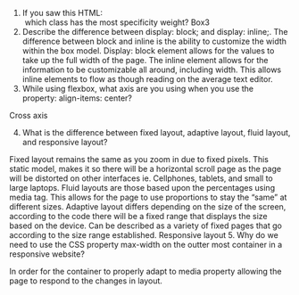 1.	If you saw this HTML: <div class="box box1 box2 box3"></div> which class has the most specificity weight?
Box3
2.	Describe the difference between display: block; and display: inline;.
The difference between block and inline is the ability to customize the width within the box model. Display: block element allows for the values to take up the full width of the page. The inline element allows for the information to be customizable all around, including width. This allows inline elements to flow as though reading on the average text editor. 
3.	While using flexbox, what axis are you using when you use the property: align-items: center?

Cross axis

4.	What is the difference between fixed layout, adaptive layout, fluid layout, and responsive layout?

Fixed layout remains the same as you zoom in due to fixed pixels. This static model, makes it so there will be a horizontal scroll page as the page will be distorted on other interfaces ie. Cellphones, tablets, and small to large laptops. 
Fluid layouts are those based upon the percentages using media tag. This allows for the page to use proportions to stay the “same” at different sizes.
Adaptive layout differs depending on the size of the screen, according to the code there will be a fixed range that displays the size based on the device. Can be described as a variety of fixed pages that go according to the size range established.
Responsive layout 
5.	Why do we need to use the CSS property max-width on the outter most container in a responsive website?

In order for the container to properly adapt to media property allowing the page to respond to the changes in layout. 


